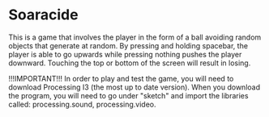 # Soaracide
This is a game that involves the player in the form of a ball avoiding random objects that generate at random.  By pressing and holding spacebar, the player is able to go upwards while pressing nothing pushes the player downward.  Touching the top or bottom of the screen will result in losing.

!!!IMPORTANT!!!
In order to play and test the game, you will need to download Processing I3 (the most up to date version).  When you download the program, you will need to go under "sketch" and import the libraries called: processing.sound, processing.video.
